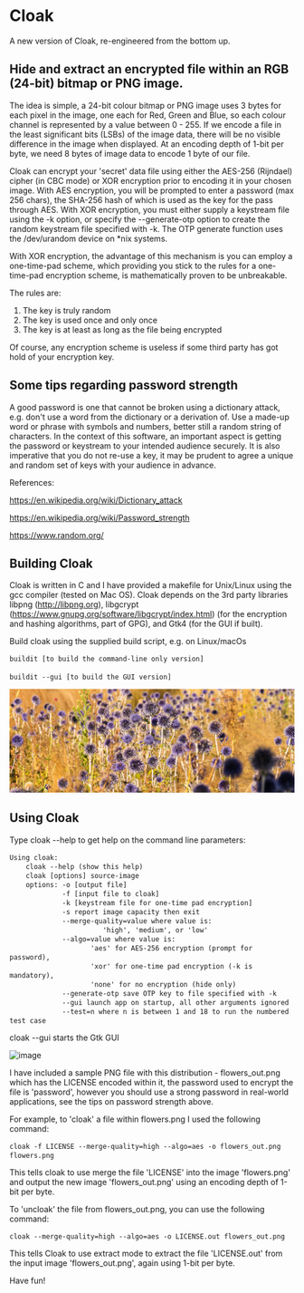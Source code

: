 # Cloak
A new version of Cloak, re-engineered from the bottom up.

Hide and extract an encrypted file within an RGB (24-bit) bitmap or PNG image.
------------------------------------------------------------------------------

The idea is simple, a 24-bit colour bitmap or PNG image uses 3 bytes for each pixel in the image, one each for Red, Green and Blue, so each colour channel is represented by a value between 0 - 255. If we encode a file in the least significant bits (LSBs) of the image data, there will be no visible difference in the image when displayed. At an encoding depth of 1-bit per byte, we need 8 bytes of image data to encode 1 byte of our file.

Cloak can encrypt your 'secret' data file using either the AES-256 (Rijndael) cipher (in CBC mode) or XOR encryption prior to encoding it in your chosen image. With AES encryption, you will be prompted to enter a password (max 256 chars), the SHA-256 hash of which is used as the key for the pass through AES. With XOR encryption, you must either supply a keystream file using the -k option, or specify the --generate-otp option to create the random keystream file specified with -k. The OTP generate function uses the /dev/urandom device on *nix systems. 

With XOR encryption, the advantage of this mechanism is you can employ a one-time-pad scheme, which providing you stick to the rules for a one-time-pad encryption scheme, is mathematically proven to be unbreakable.

The rules are:

1) The key is truly random 
2) The key is used once and only once 
3) The key is at least as long as the file being encrypted 

Of course, any encryption scheme is useless if some third party has got hold of your encryption key.

Some tips regarding password strength
-------------------------------------
A good password is one that cannot be broken using a dictionary attack, e.g. don't use a word from the dictionary or a derivation of. Use a made-up word or phrase with symbols and numbers, better still a random string of characters. In the context of this software, an important aspect is getting the password or keystream to your intended audience securely. It is also imperative that you do not re-use a key, it may be prudent to agree a unique and random set of keys with your audience in advance.

References:

https://en.wikipedia.org/wiki/Dictionary_attack

https://en.wikipedia.org/wiki/Password_strength

https://www.random.org/


Building Cloak
--------------
Cloak is written in C and I have provided a makefile for Unix/Linux using the gcc compiler (tested on Mac OS). Cloak depends on the 3rd party libraries libpng (http://libpng.org), libgcrypt (https://www.gnupg.org/software/libgcrypt/index.html) (for the encryption and hashing algorithms, part of GPG), and Gtk4 (for the GUI if built).

Build cloak using the supplied build script, e.g. on Linux/macOs

    buildit [to build the command-line only version]
    
    buildit --gui [to build the GUI version]

![flowers_out.png](flowers_out.png)

Using Cloak
-----------
Type cloak --help to get help on the command line parameters:

    Using cloak:
        cloak --help (show this help)
        cloak [options] source-image
        options: -o [output file]
                 -f [input file to cloak]
                 -k [keystream file for one-time pad encryption]
                 -s report image capacity then exit
                 --merge-quality=value where value is:
                           'high', 'medium', or 'low'
                 --algo=value where value is:
                        'aes' for AES-256 encryption (prompt for password),
                        'xor' for one-time pad encryption (-k is mandatory),
                        'none' for no encryption (hide only)
                 --generate-otp save OTP key to file specified with -k
                 --gui launch app on startup, all other arguments ignored
                 --test=n where n is between 1 and 18 to run the numbered test case

cloak --gui starts the Gtk GUI

<img width="953" alt="image" src="https://user-images.githubusercontent.com/22706892/202853917-1d8933df-c81e-4449-aa5f-59bf4edd9803.png">

I have included a sample PNG file with this distribution - flowers_out.png which has the LICENSE encoded within it, the password used to encrypt the file is 'password', however you should use a strong password in real-world applications, see the tips on password strength above.

For example, to 'cloak' a file within flowers.png I used the following command:

    cloak -f LICENSE --merge-quality=high --algo=aes -o flowers_out.png flowers.png
    
This tells cloak to use merge the file 'LICENSE' into the image 'flowers.png' and output the new image 'flowers_out.png' using an encoding depth of 1-bit per byte.

To 'uncloak' the file from flowers_out.png, you can use the following command:

    cloak --merge-quality=high --algo=aes -o LICENSE.out flowers_out.png
    
This tells Cloak to use extract mode to extract the file 'LICENSE.out' from the input image 'flowers_out.png', again using 1-bit per byte.

Have fun!

